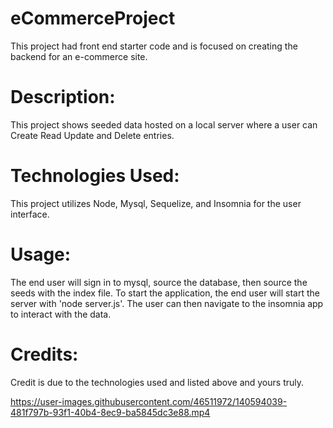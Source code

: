 # eCommerceProject

This project had front end starter code and is focused on creating the backend for an e-commerce site.

# Description:

This project shows seeded data hosted on a local server where a user can Create Read Update and Delete entries.

# Technologies Used:

This project utilizes Node, Mysql, Sequelize, and Insomnia for the user interface.

# Usage:

The end user will sign in to mysql, source the database, then source the seeds with the index file. To start the application, the end user will start the server with 'node server.js'. The user can then navigate to the insomnia app to interact with the data.

# Credits:

Credit is due to the technologies used and listed above and yours truly.

https://user-images.githubusercontent.com/46511972/140594039-481f797b-93f1-40b4-8ec9-ba5845dc3e88.mp4
